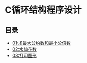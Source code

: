 # C循环结构程序设计

## 目录

- [01:求最大公约数和最小公倍数](.\01_求最大公约数和最小公倍数.c)
- [02:水仙花数](.\02_水仙花数.c)
- [03:打印图形](.\03_打印图形.c)
